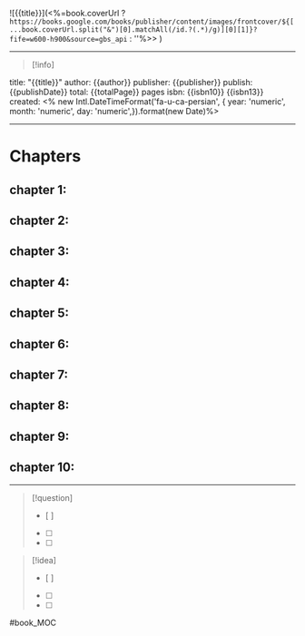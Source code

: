 ![{{title}}](<%=book.coverUrl ? `https://books.google.com/books/publisher/content/images/frontcover/${[...book.coverUrl.split("&")[0].matchAll(/id.?(.*)/g)][0][1]}?fife=w600-h900&source=gbs_api` : ''%>> )



---
> [!info] 
>  
title: "{{title}}"
author: {{author}}
publisher: {{publisher}}
publish: {{publishDate}}
total: {{totalPage}} pages
isbn: {{isbn10}} {{isbn13}}
created: <% new Intl.DateTimeFormat('fa-u-ca-persian', { year: 'numeric', month: 'numeric', day: 'numeric',}).format(new Date)%>

---

# Chapters

## chapter 1:

## chapter 2:

## chapter 3:

## chapter 4:

## chapter 5:

## chapter 6:

## chapter 7:

## chapter 8:

## chapter 9:

## chapter 10:

---


> [!question] 
>- [ ] 
>- [ ]  
>- [ ] 


> [!idea] 
> - [ ] 
>- [ ] 
>- [ ] 

#book_MOC